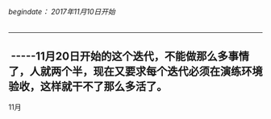 ###### begindate： 2017年11月10日开始
----------
  -----11月20日开始的这个迭代，不能做那么多事情了，人就两个半，现在又要求每个迭代必须在演练环境验收，这样就干不了那么多活了。
----
11月

